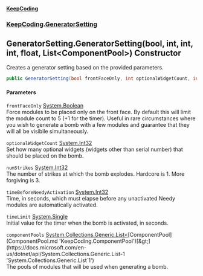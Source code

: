 #### [KeepCoding](index.md 'index')
### [KeepCoding](KeepCoding.md 'KeepCoding').[GeneratorSetting](GeneratorSetting.md 'KeepCoding.GeneratorSetting')
## GeneratorSetting.GeneratorSetting(bool, int, int, int, float, List&lt;ComponentPool&gt;) Constructor
Creates a generator setting based on the provided parameters.  
```csharp
public GeneratorSetting(bool frontFaceOnly, int optionalWidgetCount, int numStrikes, int timeBeforeNeedyActivation, float timeLimit, System.Collections.Generic.List<KeepCoding.ComponentPool> componentPools);
```
#### Parameters
<a name='KeepCoding_GeneratorSetting_GeneratorSetting(bool_int_int_int_float_System_Collections_Generic_List_KeepCoding_ComponentPool_)_frontFaceOnly'></a>
`frontFaceOnly` [System.Boolean](https://docs.microsoft.com/en-us/dotnet/api/System.Boolean 'System.Boolean')  
Force modules to be placed only on the front face. By default this will limit the module count to 5 (+1 for the timer). Useful in rare circumstances where you wish to generate a bomb with a few modules and guarantee that they will all be visibile simultaneously.
  
<a name='KeepCoding_GeneratorSetting_GeneratorSetting(bool_int_int_int_float_System_Collections_Generic_List_KeepCoding_ComponentPool_)_optionalWidgetCount'></a>
`optionalWidgetCount` [System.Int32](https://docs.microsoft.com/en-us/dotnet/api/System.Int32 'System.Int32')  
Set how many optional widgets (widgets other than serial number) that should be placed on the bomb.
  
<a name='KeepCoding_GeneratorSetting_GeneratorSetting(bool_int_int_int_float_System_Collections_Generic_List_KeepCoding_ComponentPool_)_numStrikes'></a>
`numStrikes` [System.Int32](https://docs.microsoft.com/en-us/dotnet/api/System.Int32 'System.Int32')  
The number of strikes at which the bomb explodes. Hardcore is 1. More forgiving is 3.
  
<a name='KeepCoding_GeneratorSetting_GeneratorSetting(bool_int_int_int_float_System_Collections_Generic_List_KeepCoding_ComponentPool_)_timeBeforeNeedyActivation'></a>
`timeBeforeNeedyActivation` [System.Int32](https://docs.microsoft.com/en-us/dotnet/api/System.Int32 'System.Int32')  
Time, in seconds, which must elapse before any unactivated Needy modules are automatically activated.
  
<a name='KeepCoding_GeneratorSetting_GeneratorSetting(bool_int_int_int_float_System_Collections_Generic_List_KeepCoding_ComponentPool_)_timeLimit'></a>
`timeLimit` [System.Single](https://docs.microsoft.com/en-us/dotnet/api/System.Single 'System.Single')  
Initial value for the timer when the bomb is activated, in seconds.
  
<a name='KeepCoding_GeneratorSetting_GeneratorSetting(bool_int_int_int_float_System_Collections_Generic_List_KeepCoding_ComponentPool_)_componentPools'></a>
`componentPools` [System.Collections.Generic.List&lt;](https://docs.microsoft.com/en-us/dotnet/api/System.Collections.Generic.List-1 'System.Collections.Generic.List`1')[ComponentPool](ComponentPool.md 'KeepCoding.ComponentPool')[&gt;](https://docs.microsoft.com/en-us/dotnet/api/System.Collections.Generic.List-1 'System.Collections.Generic.List`1')  
The pools of modules that will be used when generating a bomb.
  
